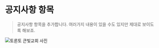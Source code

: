 # 공지사항 항목
> 공지사항 항목을 추가합니다. 여러가지 내용이 있을 수도 있지만 제대로 보이도록 해보죠. 

![토론토 큰빛교회 사진](https://www.lkpc.org/assets/LKPC_new_logo_Horiz.jpg)


